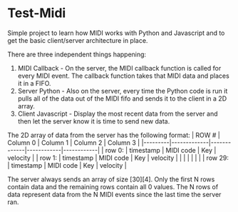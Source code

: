 # Test-Midi

Simple project to learn how MIDI works with Python and Javascript and to get the basic client/server architecture in place.

There are three independent things happening:
1. MIDI Callback - On the server, the MIDI callback function is called for every MIDI event. The callback function takes that MIDI data and places it in a FIFO.
2. Server Python - Also on the server, every time the Python code is run it pulls all of the data out of the MIDI fifo and sends it to the client in a 2D array.
3. Client Javascript - Display the most recent data from the server and then let the server know it is time to send new data.

The 2D array of data from the server has the following format:
| ROW #   |  Column 0   |  Column 1   |  Column 2  |  Column 3  |
|---------|-------------|-------------|------------|------------|
| row 0:  |  timestamp  |  MIDI code  |  Key       |  velocity  |
| row 1:  |  timestamp  |  MIDI code  |  Key       |  velocity  |
|         |             |             |            |            |
| row 29: |  timestamp  |  MIDI code  |  Key       |  velocity  |

The server always sends an array of size [30][4].  Only the first N rows contain data and the remaining rows contain all 0 values. The N rows of data represent data from the N MIDI events since the last time the server ran.